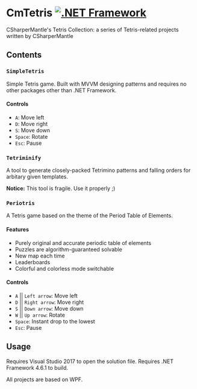 # CmTetris [![.NET Framework](https://github.com/CSharperMantle/CmTetris/actions/workflows/dotnet-framework.yml/badge.svg?branch=main)](https://github.com/CSharperMantle/CmTetris/actions/workflows/dotnet-framework.yml)

CSharperMantle's Tetris Collection: a series of Tetris-related projects written by CSharperMantle

## Contents

### `SimpleTetris`
Simple Tetris game. Built with MVVM designing patterns and requires no other packages other than .NET Framework.

#### Controls
* `A`: Move left
* `D`: Move right
* `S`: Move down
* `Space`: Rotate
* `Esc`: Pause

### `Tetriminify`
A tool to generate closely-packed Tetrimino patterns and falling orders for arbitary given templates.

**Notice:** This tool is fragile. Use it properly ;)

### `Periotris`
A Tetris game based on the theme of the Period Table of Elements.

#### Features
* Purely original and accurate periodic table of elements
* Puzzles are algorithm-guaranteed solvable
* New map each time
* Leaderboards
* Colorful and colorless mode switchable

#### Controls
* `A` || `Left arrow`: Move left
* `D` || `Right arrow`: Move right
* `S` || `Down arrow`: Move down
* `W` || `Up arrow`: Rotate
* `Space`: Instant drop to the lowest
* `Esc`: Pause

## Usage
Requires Visual Studio 2017 to open the solution file. Requires .NET Framework 4.6.1 to build.

All projects are based on WPF.

